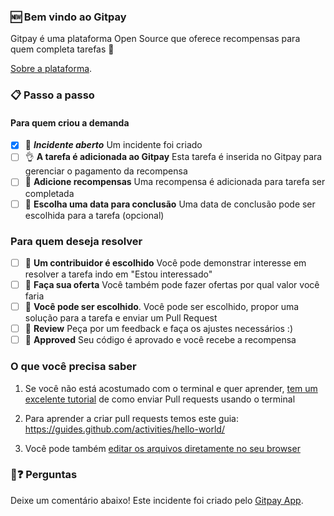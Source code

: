 
### 🆕 Bem vindo ao Gitpay

Gitpay é uma plataforma Open Source que oferece recompensas para quem completa tarefas 💝

[Sobre a plataforma](https://gitpay.me).

### 📋 Passo a passo

#### Para quem criou a demanda
- [x] 🔔 ***Incidente aberto*** Um incidente foi criado
- [ ] 👌 **A tarefa é adicionada ao Gitpay** Esta tarefa é inserida no Gitpay para gerenciar o pagamento da recompensa
- [ ] 📝 **Adicione recompensas** Uma recompensa é adicionada para tarefa ser completada
- [ ] 📝 **Escolha uma data para conclusão** Uma data de conclusão pode ser escolhida para a tarefa (opcional)

### Para quem deseja resolver
- [ ] 💾 **Um contribuidor é escolhido** Você pode demonstrar interesse em resolver a tarefa indo em "Estou interessado"
- [ ] 💾 **Faça sua oferta** Você também pode fazer ofertas por qual valor você faria
- [ ] 🔀 **Você pode ser escolhido**. Você pode ser escolhido, propor uma solução para a tarefa e enviar um Pull Request
- [ ] 💬 **Review** Peça por um feedback e faça os ajustes necessários :)
- [ ] 🏁 **Approved** Seu código é aprovado e você recebe a recompensa

### O que você precisa saber

1. Se você não está acostumado com o terminal e quer aprender, [tem um excelente tutorial](https://egghead.io/series/how-to-contribute-to-an-open-source-project-on-github) de como enviar Pull requests usando o terminal

2. Para aprender a criar pull requests temos este guia: https://guides.github.com/activities/hello-world/

3. Você pode também [editar os arquivos diretamente no seu browser](https://help.github.com/articles/editing-files-in-your-repository/)

### 🤔❓ Perguntas

Deixe um comentário abaixo!
Este incidente foi criado pelo [Gitpay App](https://github.com/worknenjoy/gitpay-github-app).
